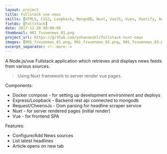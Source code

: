 ```yaml
---
layout: project
title: Fullstack vue news
skills: [HTML5, CSS3, Loopback, MongoDB, Nuxt, VueJS, Vuex, Vuetify, Auth0, Heroku, Docker]
fields: [Fullstack]
date: 2017-12-20 00:00:00
thumbnail: 001_fsvuenews_01.png
project_url: https://github.com/yohanneshl/fullstack-nuxt-news
images: [001_fsvuenews_01.png, 001_fsvuenews_02.png, 001_fsvuenews_03.png]
excerpt_separator: <!--more-->
---
```


A Node.js/vue Fullstack application which retrieves and displays news feeds from various sources.
> Using Nuxt framework to server render vue pages.

<!--more-->
Components:

* Docker compose - for setting up development environment and deploys
* Express/Loopback - Backend rest api connected to mongodb
* Request/CheerioJs - Dom parsing for headline scraper service
* Nuxt - for server rendered pages (initial render)
* Vue - for frontend SPA

Features:

* Configure/Add News sources
* List latest headlines
* Article opens on new tab




